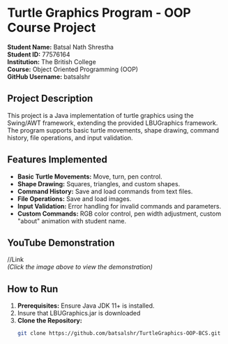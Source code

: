 # Turtle Graphics Program - OOP Course Project

**Student Name:** Batsal Nath Shrestha  
**Student ID:** 77576164  
**Institution:** The British College  
**Course:** Object Oriented Programming (OOP)  
**GitHub Username:** batsalshr  

## Project Description
This project is a Java implementation of turtle graphics using the Swing/AWT framework, extending the provided LBUGraphics framework. The program supports basic turtle movements, shape drawing, command history, file operations, and input validation.

## Features Implemented
- **Basic Turtle Movements:** Move, turn, pen control.
- **Shape Drawing:** Squares, triangles, and custom shapes.
- **Command History:** Save and load commands from text files.
- **File Operations:** Save and load images.
- **Input Validation:** Error handling for invalid commands and parameters.
- **Custom Commands:** RGB color control, pen width adjustment, custom "about" animation with student name.

## YouTube Demonstration
//Link  
*(Click the image above to view the demonstration)*

## How to Run
1. **Prerequisites:** Ensure Java JDK 11+ is installed.
2. Insure that LBUGraphics.jar is downloaded
3. **Clone the Repository:**
   ```bash
   git clone https://github.com/batsalshr/TurtleGraphics-OOP-BCS.git
